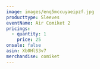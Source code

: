 ```yaml
---
image: images/enq5mccuyaeipzf.jpg
producttype: Sleeves
eventName: Air Comiket 2
pricings:
  - quantity: 1
    price: 25
onsale: false
asin: Xb0HlS3v7
merchandise: comiket
---
```

